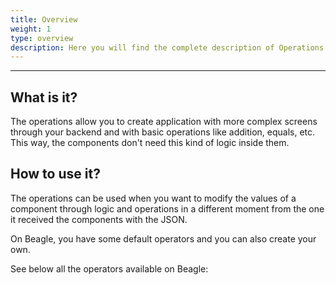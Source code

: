 ```yaml
---
title: Overview
weight: 1
type: overview
description: Here you will find the complete description of Operations.
---
```


---

## What is it? 

The operations allow you to create application with more complex screens through your backend and with basic operations like addition, equals, etc. This way, the components don't need this kind of logic inside them. 

## How to use it? 

The operations can be used when you want to modify the values of a component through logic and operations in a different moment from the one it received the components with the JSON.

On Beagle, you have some default operators and you can also create your own. 

See below all the operators available on Beagle:
